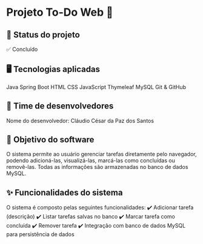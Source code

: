 # Projeto To-Do Web 📝

## 📌 Status do projeto

✅ Concluído

## 🖥️ Tecnologias aplicadas

Java
Spring Boot
HTML
CSS
JavaScript
Thymeleaf
MySQL
Git & GitHub

## 👥 Time de desenvolvedores
Nome do desenvolvedor: Cláudio César da Paz dos Santos

## 🎯 Objetivo do software
O sistema permite ao usuário gerenciar tarefas diretamente pelo navegador, podendo adicioná-las, visualizá-las, marcá-las como concluídas ou removê-las. Todas as informações são armazenadas no banco de dados MySQL.

## ✨ Funcionalidades do sistema
O sistema é composto pelas seguintes funcionalidades:
✔️ Adicionar tarefa (descrição)
✔️ Listar tarefas salvas no banco
✔️ Marcar tarefa como concluída
✔️ Remover tarefa
✔️ Integração com banco de dados MySQL para persistência de dados
